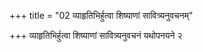 +++
title = "02 व्याहृतिभिर्हुत्वा शिष्याणां सावित्र्यनुवचनम्"

+++
व्याहृतिभिर्हुत्वा शिष्याणां सावित्र्यनुवचनं यथोपनयने २